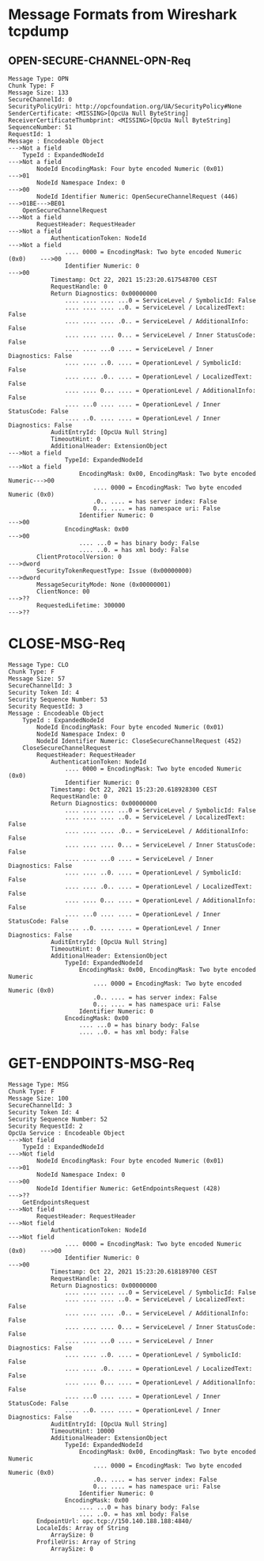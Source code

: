 # Message Formats from Wireshark tcpdump

## OPEN-SECURE-CHANNEL-OPN-Req 

    Message Type: OPN
    Chunk Type: F
    Message Size: 133
    SecureChannelId: 0
    SecurityPolicyUri: http://opcfoundation.org/UA/SecurityPolicy#None
    SenderCertificate: <MISSING>[OpcUa Null ByteString]
    ReceiverCertificateThumbprint: <MISSING>[OpcUa Null ByteString]
    SequenceNumber: 51
    RequestId: 1
    Message : Encodeable Object                                                 --->Not a field
        TypeId : ExpandedNodeId                                                 --->Not a field
            NodeId EncodingMask: Four byte encoded Numeric (0x01)               --->01
            NodeId Namespace Index: 0                                           --->00
            NodeId Identifier Numeric: OpenSecureChannelRequest (446)           --->01BE--->BE01
        OpenSecureChannelRequest                                                --->Not a field
            RequestHeader: RequestHeader                                        --->Not a field
                AuthenticationToken: NodeId                                     --->Not a field
                    .... 0000 = EncodingMask: Two byte encoded Numeric (0x0)    --->00
                    Identifier Numeric: 0                                       --->00
                Timestamp: Oct 22, 2021 15:23:20.617548700 CEST
                RequestHandle: 0
                Return Diagnostics: 0x00000000
                    .... .... .... ...0 = ServiceLevel / SymbolicId: False
                    .... .... .... ..0. = ServiceLevel / LocalizedText: False
                    .... .... .... .0.. = ServiceLevel / AdditionalInfo: False
                    .... .... .... 0... = ServiceLevel / Inner StatusCode: False
                    .... .... ...0 .... = ServiceLevel / Inner Diagnostics: False
                    .... .... ..0. .... = OperationLevel / SymbolicId: False
                    .... .... .0.. .... = OperationLevel / LocalizedText: False
                    .... .... 0... .... = OperationLevel / AdditionalInfo: False
                    .... ...0 .... .... = OperationLevel / Inner StatusCode: False
                    .... ..0. .... .... = OperationLevel / Inner Diagnostics: False
                AuditEntryId: [OpcUa Null String]
                TimeoutHint: 0
                AdditionalHeader: ExtensionObject                               --->Not a field
                    TypeId: ExpandedNodeId                                      --->Not a field
                        EncodingMask: 0x00, EncodingMask: Two byte encoded Numeric--->00
                            .... 0000 = EncodingMask: Two byte encoded Numeric (0x0)
                            .0.. .... = has server index: False
                            0... .... = has namespace uri: False
                        Identifier Numeric: 0                                   --->00
                    EncodingMask: 0x00                                          --->00
                        .... ...0 = has binary body: False
                        .... ..0. = has xml body: False
            ClientProtocolVersion: 0                                            --->dword
            SecurityTokenRequestType: Issue (0x00000000)                        --->dword
            MessageSecurityMode: None (0x00000001)
            ClientNonce: 00                                                     --->??
            RequestedLifetime: 300000                                           --->??

# CLOSE-MSG-Req
    Message Type: CLO
    Chunk Type: F
    Message Size: 57
    SecureChannelId: 3
    Security Token Id: 4
    Security Sequence Number: 53
    Security RequestId: 3
    Message : Encodeable Object
        TypeId : ExpandedNodeId
            NodeId EncodingMask: Four byte encoded Numeric (0x01)
            NodeId Namespace Index: 0
            NodeId Identifier Numeric: CloseSecureChannelRequest (452)
        CloseSecureChannelRequest
            RequestHeader: RequestHeader
                AuthenticationToken: NodeId
                    .... 0000 = EncodingMask: Two byte encoded Numeric (0x0)
                    Identifier Numeric: 0
                Timestamp: Oct 22, 2021 15:23:20.618928300 CEST
                RequestHandle: 0
                Return Diagnostics: 0x00000000
                    .... .... .... ...0 = ServiceLevel / SymbolicId: False
                    .... .... .... ..0. = ServiceLevel / LocalizedText: False
                    .... .... .... .0.. = ServiceLevel / AdditionalInfo: False
                    .... .... .... 0... = ServiceLevel / Inner StatusCode: False
                    .... .... ...0 .... = ServiceLevel / Inner Diagnostics: False
                    .... .... ..0. .... = OperationLevel / SymbolicId: False
                    .... .... .0.. .... = OperationLevel / LocalizedText: False
                    .... .... 0... .... = OperationLevel / AdditionalInfo: False
                    .... ...0 .... .... = OperationLevel / Inner StatusCode: False
                    .... ..0. .... .... = OperationLevel / Inner Diagnostics: False
                AuditEntryId: [OpcUa Null String]
                TimeoutHint: 0
                AdditionalHeader: ExtensionObject
                    TypeId: ExpandedNodeId
                        EncodingMask: 0x00, EncodingMask: Two byte encoded Numeric
                            .... 0000 = EncodingMask: Two byte encoded Numeric (0x0)
                            .0.. .... = has server index: False
                            0... .... = has namespace uri: False
                        Identifier Numeric: 0
                    EncodingMask: 0x00
                        .... ...0 = has binary body: False
                        .... ..0. = has xml body: False

# GET-ENDPOINTS-MSG-Req

    Message Type: MSG
    Chunk Type: F
    Message Size: 100
    SecureChannelId: 3
    Security Token Id: 4
    Security Sequence Number: 52
    Security RequestId: 2
    OpcUa Service : Encodeable Object                                           --->Not field
        TypeId : ExpandedNodeId                                                 --->Not field
            NodeId EncodingMask: Four byte encoded Numeric (0x01)               --->01
            NodeId Namespace Index: 0                                           --->00
            NodeId Identifier Numeric: GetEndpointsRequest (428)                --->??
        GetEndpointsRequest                                                     --->Not field
            RequestHeader: RequestHeader                                        --->Not field
                AuthenticationToken: NodeId                                     --->Not field
                    .... 0000 = EncodingMask: Two byte encoded Numeric (0x0)    --->00
                    Identifier Numeric: 0                                       --->00
                Timestamp: Oct 22, 2021 15:23:20.618189700 CEST
                RequestHandle: 1
                Return Diagnostics: 0x00000000
                    .... .... .... ...0 = ServiceLevel / SymbolicId: False
                    .... .... .... ..0. = ServiceLevel / LocalizedText: False
                    .... .... .... .0.. = ServiceLevel / AdditionalInfo: False
                    .... .... .... 0... = ServiceLevel / Inner StatusCode: False
                    .... .... ...0 .... = ServiceLevel / Inner Diagnostics: False
                    .... .... ..0. .... = OperationLevel / SymbolicId: False
                    .... .... .0.. .... = OperationLevel / LocalizedText: False
                    .... .... 0... .... = OperationLevel / AdditionalInfo: False
                    .... ...0 .... .... = OperationLevel / Inner StatusCode: False
                    .... ..0. .... .... = OperationLevel / Inner Diagnostics: False
                AuditEntryId: [OpcUa Null String]
                TimeoutHint: 10000
                AdditionalHeader: ExtensionObject
                    TypeId: ExpandedNodeId
                        EncodingMask: 0x00, EncodingMask: Two byte encoded Numeric
                            .... 0000 = EncodingMask: Two byte encoded Numeric (0x0)
                            .0.. .... = has server index: False
                            0... .... = has namespace uri: False
                        Identifier Numeric: 0
                    EncodingMask: 0x00
                        .... ...0 = has binary body: False
                        .... ..0. = has xml body: False
            EndpointUrl: opc.tcp://150.140.188.188:4840/
            LocaleIds: Array of String
                ArraySize: 0
            ProfileUris: Array of String
                ArraySize: 0
